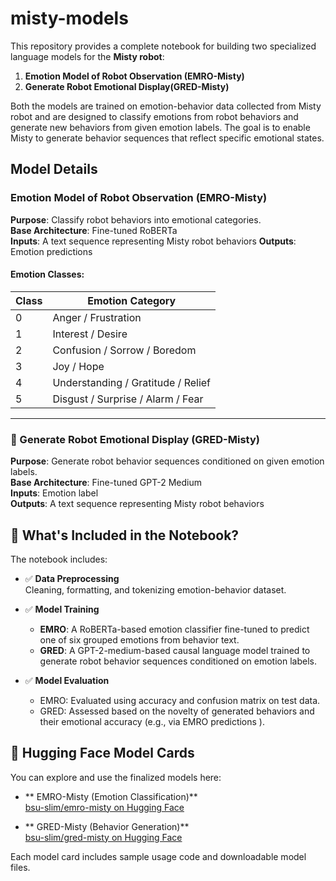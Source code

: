 # misty-models

This repository provides a complete notebook for building two specialized language models for the **Misty robot**:

1. **Emotion Model of Robot Observation  (EMRO-Misty)**  
2. **Generate Robot Emotional Display(GRED-Misty)**

Both the models are trained on emotion-behavior data collected from Misty robot and are designed to classify emotions from robot behaviors and generate new behaviors from given emotion labels. The goal is to enable Misty to generate behavior sequences that reflect specific emotional states.

## Model Details
### Emotion Model of Robot Observation (EMRO-Misty)

**Purpose**: Classify robot behaviors into emotional categories.  
**Base Architecture**: Fine-tuned RoBERTa  
**Inputs**: A text sequence representing Misty robot behaviors
**Outputs**: Emotion predictions  

#### Emotion Classes:

| Class | Emotion Category                       |
|-------|----------------------------------------|
| 0     | Anger / Frustration                    |
| 1     | Interest / Desire                      |
| 2     | Confusion / Sorrow / Boredom           |
| 3     | Joy / Hope                             |
| 4     | Understanding / Gratitude / Relief     |
| 5     | Disgust / Surprise / Alarm / Fear      |

---
    

### 🤖 Generate Robot Emotional Display (GRED-Misty)

**Purpose**: Generate robot behavior sequences conditioned on given emotion labels.  
**Base Architecture**: Fine-tuned GPT-2 Medium  
**Inputs**: Emotion label  
**Outputs**: A text sequence representing Misty robot behaviors


## 📘 What's Included in the Notebook?
The notebook includes:

- ✅ **Data Preprocessing**  
  Cleaning, formatting, and tokenizing emotion-behavior dataset.

- ✅ **Model Training**
  - **EMRO**: A RoBERTa-based emotion classifier fine-tuned to predict one of six grouped emotions from behavior text.
  - **GRED**: A GPT-2-medium-based causal language model trained to generate robot behavior sequences conditioned on emotion labels.

- ✅ **Model Evaluation**
  - EMRO:  Evaluated using accuracy and confusion matrix on test data.
  - GRED: Assessed based on the novelty of generated behaviors and their emotional accuracy (e.g., via EMRO predictions ).

## 🔗 Hugging Face Model Cards
You can explore and use  the finalized models here:
- ** EMRO-Misty (Emotion Classification)**  
  [bsu-slim/emro-misty on Hugging Face](https://huggingface.co/bsu-slim/emro-misty)

- ** GRED-Misty (Behavior Generation)**  
  [bsu-slim/gred-misty on Hugging Face](https://huggingface.co/bsu-slim/gred-misty)

Each model card includes sample usage code and downloadable model files.

